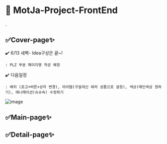 # 🌈 MotJa-Project-FrontEnd

.
## ✅Cover-page✨	
✔️ 6/13 새벽- Idea구상은 끝~!
	
	: PLZ 부분 페이지명 작성 예정
	
✔️ 다음일정
	
	: 배치 (로고+버튼+상자 변경), 아이템(구슬대신 여러 상품으로 설정), 색상(메인색상 정하기), 애니메이션(슈슈슉) 수정하기

![image](https://github.com/MotJa-Team/MotJa-Project/assets/108813331/d863e0f9-ac1b-4b06-a200-1fb8c5cc1111)



## ✅Main-page✨


## ✅Detail-page✨
